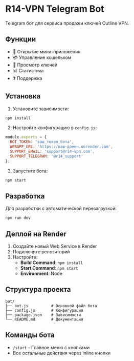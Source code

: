 # R14-VPN Telegram Bot

Telegram бот для сервиса продажи ключей Outline VPN.

## Функции

- 🚀 Открытие мини-приложения
- 💳 Управление кошельком
- 🔑 Просмотр ключей
- 📊 Статистика
- ❓ Поддержка

## Установка

1. Установите зависимости:
```bash
npm install
```

2. Настройте конфигурацию в `config.js`:
```javascript
module.exports = {
  BOT_TOKEN: 'ваш_токен_бота',
  WEBAPP_URL: 'https://ваш-домен.onrender.com',
  SUPPORT_EMAIL: 'support@r14-vpn.com',
  SUPPORT_TELEGRAM: '@r14_support'
};
```

3. Запустите бота:
```bash
npm start
```

## Разработка

Для разработки с автоматической перезагрузкой:
```bash
npm run dev
```

## Деплой на Render

1. Создайте новый Web Service в Render
2. Подключите репозиторий
3. Настройте:
   - **Build Command**: `npm install`
   - **Start Command**: `npm start`
   - **Environment**: Node

## Структура проекта

```
bot/
├── bot.js          # Основной файл бота
├── config.js       # Конфигурация
├── package.json    # Зависимости
└── README.md       # Документация
```

## Команды бота

- `/start` - Главное меню с кнопками
- Все остальные действия через inline кнопки 